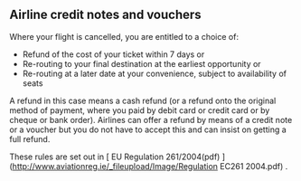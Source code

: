 ##  Airline credit notes and vouchers

Where your flight is cancelled, you are entitled to a choice of:

  * Refund of the cost of your ticket within 7 days or 
  * Re-routing to your final destination at the earliest opportunity or 
  * Re-routing at a later date at your convenience, subject to availability of seats 

A refund in this case means a cash refund (or a refund onto the original
method of payment, where you paid by debit card or credit card or by cheque or
bank order). Airlines can offer a refund by means of a credit note or a
voucher but you do not have to accept this and can insist on getting a full
refund.

These rules are set out in [ EU Regulation 261/2004(pdf)
](http://www.aviationreg.ie/_fileupload/Image/Regulation EC261 2004.pdf) .
